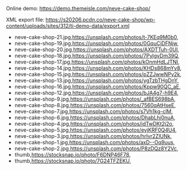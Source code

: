 Online demo: https://demo.themeisle.com/neve-cake-shop/

XML export file: https://s20206.pcdn.co/neve-cake-shop/wp-content/uploads/sites/312/ti-demo-data/export.xml

- neve-cake-shop-21.jpg,https://unsplash.com/photos/t-7KEq9M0b0,
- neve-cake-shop-19.jpg,https://unsplash.com/photos/0GquCjDFNjw,
- neve-cake-shop-20.jpg,https://unsplash.com/photos/AXDTTuh-0UI,
- neve-cake-shop-18.jpg,https://unsplash.com/photos/7PylgvDm39Q,
- neve-cake-shop-17.jpg,https://unsplash.com/photos/kOnmHdLJTNI,
- neve-cake-shop-14.jpg,https://unsplash.com/photos/KHDs868mYv8,
- neve-cake-shop-15.jpg,https://unsplash.com/photos/pZZJwwNPy2k,
- neve-cake-shop-13.jpg,https://unsplash.com/photos/ygTzbTHgDnY,
- neve-cake-shop-16.jpg,https://unsplash.com/photos/Kppw90QC_aE,
- neve-cake-shop-12.jpg,https://unsplash.com/photos/bJA4g7-h9E4,
- neve-cake-shop-9.jpg,https://unsplash.com/photos/_afBES698bA,
- neve-cake-shop-8.jpg,https://unsplash.com/photos/7560qAtHseE,
- neve-cake-shop-7.jpg,https://unsplash.com/photos/s7Vh1kg-clM,
- neve-cake-shop-6.jpg,https://unsplash.com/photos/DhabLhi0nuA,
- neve-cake-shop-4.jpg,https://unsplash.com/photos/idTwDKt2j2o,
- neve-cake-shop-5.jpg,https://unsplash.com/photos/eyjKRF0Q4U4,
- neve-cake-shop-3.jpg,https://unsplash.com/photos/hrlvr2ZlUNk,
- neve-cake-shop-1.jpg,https://unsplash.com/photos/axD--Oq9uus,
- neve-cake-shop-2.jpg,https://unsplash.com/photos/P8zDQz8Y2Vc,
- thumb,https://stocksnap.io/photo/F6DNP46F78,
- thumb,https://stocksnap.io/photo/7G24TFZEKU,